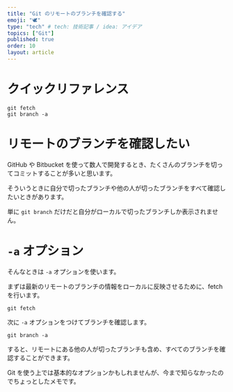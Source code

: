 ```yaml
---
title: "Git のリモートのブランチを確認する"
emoji: "🕊"
type: "tech" # tech: 技術記事 / idea: アイデア
topics: ["Git"]
published: true
order: 10
layout: article
---
```


# クイックリファレンス

```shell:Shell
git fetch
git branch -a
```


# リモートのブランチを確認したい
GitHub や Bitbucket を使って数人で開発するとき、たくさんのブランチを切ってコミットすることが多いと思います。

そういうときに自分で切ったブランチや他の人が切ったブランチをすべて確認したいときがあります。

単に `git branch` だけだと自分がローカルで切ったブランチしか表示されません。


# `-a` オプション
そんなときは `-a` オプションを使います。

まずは最新のリモートのブランチの情報をローカルに反映させるために、fetchを行います。

```shell:Shell
git fetch
```

次に `-a` オプションをつけてブランチを確認します。

```shell:Shell
git branch -a
```

すると、リモートにある他の人が切ったブランチも含め、すべてのブランチを確認することができます。

Git を使う上では基本的なオプションかもしれませんが、今まで知らなかったのでちょっとしたメモです。
